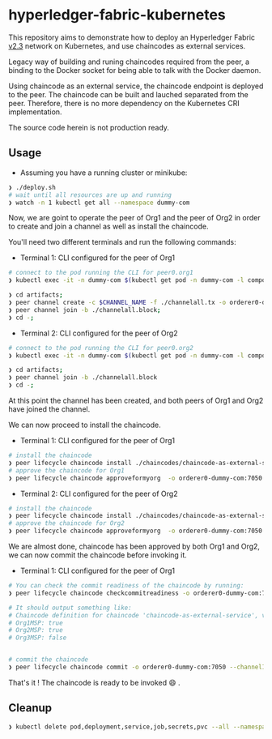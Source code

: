 # hyperledger-fabric-kubernetes

This repository aims to demonstrate how to deploy an Hyperledger Fabric [v2.3](https://hyperledger-fabric.readthedocs.io/en/release-2.3/) network on Kubernetes, and use chaincodes
as external services.

Legacy way of building and runing chaincodes required from the peer, a binding to the Docker socket for being able to
talk with the Docker daemon.

Using chaincode as an external service, the chaincode endpoint is deployed to the peer. The chaincode can be built and lauched separated from the peer. Therefore, there is no more dependency on the Kubernetes CRI implementation.

The source code herein is not production ready.

## Usage

- Assuming you have a running cluster or minikube:

```bash
❯ ./deploy.sh
# wait until all resources are up and running
❯ watch -n 1 kubectl get all --namespace dummy-com
```

Now, we are goint to operate the peer of Org1 and the peer of Org2 in order to create and join a channel as well as install the chaincode.

You'll need two different terminals and run the following commands:

- Terminal 1: CLI configured for the peer of Org1

```bash
# connect to the pod running the CLI for peer0.org1
❯ kubectl exec -it -n dummy-com $(kubectl get pod -n dummy-com -l component=cli.peer0.org1.dummy.com -o jsonpath="{.items[0].metadata.name}") -- bash

❯ cd artifacts;
❯ peer channel create -c $CHANNEL_NAME -f ./channelall.tx -o orderer0-dummy-com:7050 --tls --cafile $ORDERER_CA;
❯ peer channel join -b ./channelall.block;
❯ cd -;
```

- Terminal 2: CLI configured for the peer of Org2

```bash
# connect to the pod running the CLI for peer0.org2
❯ kubectl exec -it -n dummy-com $(kubectl get pod -n dummy-com -l component=cli.peer0.org2.dummy.com -o jsonpath="{.items[0].metadata.name}") -- bash

❯ cd artifacts;
❯ peer channel join -b ./channelall.block
❯ cd -;
```

At this point the channel has been created, and both peers of Org1 and Org2 have joined the channel.

We can now proceed to install the chaincode.

- Terminal 1: CLI configured for the peer of Org1

```bash
# install the chaincode
❯ peer lifecycle chaincode install ./chaincodes/chaincode-as-external-service/chaincode-as-external-service.tgz;
# approve the chaincode for Org1
❯ peer lifecycle chaincode approveformyorg  -o orderer0-dummy-com:7050 --tls --cafile $ORDERER_CA --channelID $CHANNEL_NAME --name chaincode-as-external-service --version 1.0 --init-required --package-id chaincode-as-external-service:33b295bb4ac3f8dead7bddb9e86315aa7b3729b76d6d53f9379ddba6db900f7f --sequence 1
```

- Terminal 2: CLI configured for the peer of Org2

```bash
# install the chaincode
❯ peer lifecycle chaincode install ./chaincodes/chaincode-as-external-service/chaincode-as-external-service.tgz;
# approve the chaincode for Org2
❯ peer lifecycle chaincode approveformyorg  -o orderer0-dummy-com:7050 --tls --cafile $ORDERER_CA --channelID $CHANNEL_NAME --name chaincode-as-external-service --version 1.0 --init-required --package-id chaincode-as-external-service:33b295bb4ac3f8dead7bddb9e86315aa7b3729b76d6d53f9379ddba6db900f7f --sequence 1
```

We are almost done, chaincode has been approved by both Org1 and Org2, we can now commit the chaincode before invoking it.

- Terminal 1: CLI configured for the peer of Org1

```bash
# You can check the commit readiness of the chaincode by running:
❯ peer lifecycle chaincode checkcommitreadiness -o orderer0-dummy-com:7050 --channelID $CHANNEL_NAME --tls --cafile $ORDERER_CA --name chaincode-as-external-service --version 1.0 --init-required --sequence 1

# It should output something like:
# Chaincode definition for chaincode 'chaincode-as-external-service', version '1.0', sequence '1' on channel 'channelall' approval status by org:
# Org1MSP: true
# Org2MSP: true
# Org3MSP: false


# commit the chaincode
❯ peer lifecycle chaincode commit -o orderer0-dummy-com:7050 --channelID $CHANNEL_NAME --name chaincode-as-external-service --version 1.0 --sequence 1 --init-required --tls --cafile $ORDERER_CA --peerAddresses peer0-org1-dummy-com:7051 --peerAddresses peer0-org2-dummy-com:7051
```

That's it ! The chaincode is ready to be invoked :smile: .

## Cleanup

```bash
❯ kubectl delete pod,deployment,service,job,secrets,pvc --all --namespace dummy-com && kubectl delete pv local-volume
```
